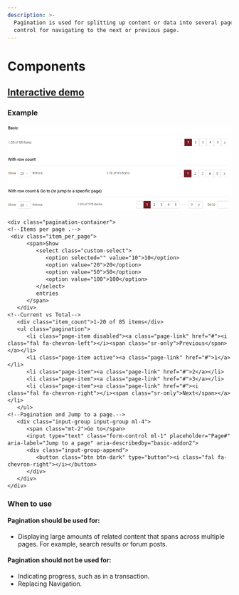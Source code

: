 ```yaml
---
description: >-
  Pagination is used for splitting up content or data into several pages, with a
  control for navigating to the next or previous page.
---
```


# Components

## [Interactive demo](http://cloud.crimsonlogic.com/2021/website/jds/v1/components.html#pagination-wrapper)

### Example

![](../.gitbook/assets/image%20%2861%29.png)

```text
<div class="pagination-container">
<!--Items per page .-->  
 <div class="item_per_page">
      <span>Show
         <select class="custom-select">
            <option selected="" value="10">10</option>
            <option value="20">20</option>
            <option value="50">50</option>
            <option value="100">100</option>
         </select>
         entries
      </span>
   </div>
<!--Current vs Total-->  
   <div class="item_count">1-20 of 85 items</div>
   <ul class="pagination">
      <li class="page-item disabled"><a class="page-link" href="#"><i class="fal fa-chevron-left"></i><span class="sr-only">Previous</span></a></li>
      <li class="page-item active"><a class="page-link" href="#">1</a></li>
      <li class="page-item"><a class="page-link" href="#">2</a></li>
      <li class="page-item"><a class="page-link" href="#">3</a></li>
      <li class="page-item"><a class="page-link" href="#"><i class="fal fa-chevron-right"></i><span class="sr-only">Next</span></a></li>
   </ul>
<!--Pagination and Jump to a page.-->  
   <div class="input-group input-group ml-4">
      <span class="mt-2">Go to</span>
      <input type="text" class="form-control ml-1" placeholder="Page#" aria-label="Jump to a page" aria-describedby="basic-addon2">
      <div class="input-group-append">
         <button class="btn btn-dark" type="button"><i class="fal fa-chevron-right"></i></button>
      </div>
   </div>
</div>
```

### When to use

#### Pagination should be used for:

* Displaying large amounts of related content that spans across multiple pages. For example, search results or forum posts.

#### Pagination should not be used for:

* Indicating progress, such as in a transaction.
* Replacing Navigation.

